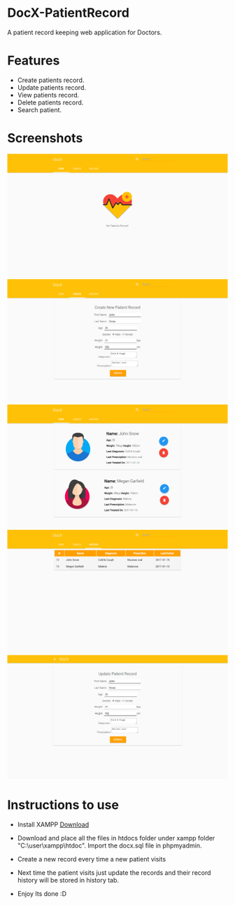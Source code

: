 # DocX-PatientRecord
A patient record keeping web application for Doctors.

# Features
* Create patients record.
* Update patients record.
* View patients record.
* Delete patients record.
* Search patient.

# Screenshots

<img src="https://github.com/DanishShah/DocX-PatientRecord/blob/master/DocX/ss_1.png"/>
<img src="https://github.com/DanishShah/DocX-PatientRecord/blob/master/DocX/ss_2.png"/>
<img src="https://github.com/DanishShah/DocX-PatientRecord/blob/master/DocX/ss_3.png"/>
<img src="https://github.com/DanishShah/DocX-PatientRecord/blob/master/DocX/ss_4.png"/>
<img src="https://github.com/DanishShah/DocX-PatientRecord/blob/master/DocX/ss_5.png"/>


# Instructions to use
* Install XAMPP
<a href="https://www.apachefriends.org/index.html">Download</a>

* Download and place all the files in htdocs folder under xampp folder "C:\user\xampp\htdoc".
Import the docx.sql file in phpmyadmin.

* Create a new record every time a new patient visits
* Next time the patient visits just update the records and their record history will be stored in history tab.

* Enjoy
Its done :D
